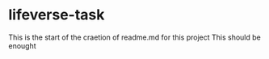 # lifeverse-task

This is the start of the craetion of readme.md for this project
This should be enought

